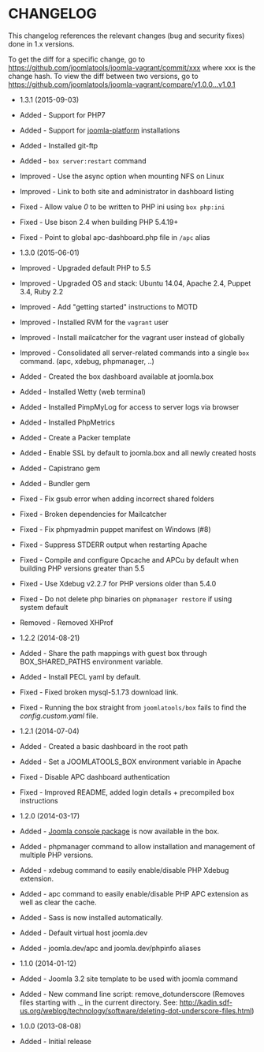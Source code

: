 CHANGELOG
=========

This changelog references the relevant changes (bug and security fixes) done
in 1.x versions.

To get the diff for a specific change, go to https://github.com/joomlatools/joomla-vagrant/commit/xxx where xxx is the change hash.
To view the diff between two versions, go to https://github.com/joomlatools/joomla-vagrant/compare/v1.0.0...v1.0.1

* 1.3.1 (2015-09-03)
 * Added - Support for PHP7
 * Added - Support for [joomla-platform](https://github.com/joomlatools/joomla-platform) installations
 * Added - Installed git-ftp
 * Added - `box server:restart` command
 * Improved - Use the async option when mounting NFS on Linux
 * Improved - Link to both site and administrator in dashboard listing
 * Fixed - Allow value _0_ to be written to PHP ini using `box php:ini`
 * Fixed - Use bison 2.4 when building PHP 5.4.19+
 * Fixed - Point to global apc-dashboard.php file in `/apc` alias

* 1.3.0 (2015-06-01)
 * Improved - Upgraded default PHP to 5.5
 * Improved - Upgraded OS and stack: Ubuntu 14.04, Apache 2.4, Puppet 3.4, Ruby 2.2
 * Improved - Add "getting started" instructions to MOTD
 * Improved - Installed RVM for the `vagrant` user
 * Improved - Install mailcatcher for the vagrant user instead of globally
 * Improved - Consolidated all server-related commands into a single `box` command. (apc, xdebug, phpmanager, ..)
 * Added - Created the box dashboard available at joomla.box
 * Added - Installed Wetty (web terminal)
 * Added - Installed PimpMyLog for access to server logs via browser
 * Added - Installed PhpMetrics
 * Added - Create a Packer template
 * Added - Enable SSL by default to joomla.box and all newly created hosts
 * Added - Capistrano gem
 * Added - Bundler gem
 * Fixed - Fix gsub error when adding incorrect shared folders
 * Fixed - Broken dependencies for Mailcatcher
 * Fixed - Fix phpmyadmin puppet manifest on Windows (#8)
 * Fixed - Suppress STDERR output when restarting Apache
 * Fixed - Compile and configure Opcache and APCu by default when building PHP versions greater than 5.5
 * Fixed - Use Xdebug v2.2.7 for PHP versions older than 5.4.0
 * Fixed - Do not delete php binaries on `phpmanager restore` if using system default
 * Removed - Removed XHProf

* 1.2.2 (2014-08-21)
 * Added - Share the path mappings with guest box through BOX_SHARED_PATHS environment variable.
 * Added - Install PECL yaml by default.
 * Fixed - Fixed broken mysql-5.1.73 download link.
 * Fixed - Running the box straight from `joomlatools/box` fails to find the _config.custom.yaml_ file.

* 1.2.1 (2014-07-04)
 * Added - Created a basic dashboard in the root path
 * Added - Set a JOOMLATOOLS_BOX environment variable in Apache
 * Fixed - Disable APC dashboard authentication
 * Fixed - Improved README, added login details + precompiled box instructions

* 1.2.0 (2014-03-17)
 * Added - [Joomla console package](https://github.com/joomlatools-console) is now available in the box.
 * Added - phpmanager command to allow installation and management of multiple PHP versions.
 * Added - xdebug command to easily enable/disable PHP Xdebug extension.
 * Added - apc command to easily enable/disable PHP APC extension as well as clear the cache.
 * Added - Sass is now installed automatically.
 * Added - Default virtual host joomla.dev
 * Added - joomla.dev/apc and joomla.dev/phpinfo aliases

* 1.1.0 (2014-01-12)
 * Added - Joomla 3.2 site template to be used with joomla command
 * Added - New command line script: remove_dotunderscore (Removes files starting with ._ in the current directory. See: http://kadin.sdf-us.org/weblog/technology/software/deleting-dot-underscore-files.html)

* 1.0.0 (2013-08-08)
 * Added - Initial release
